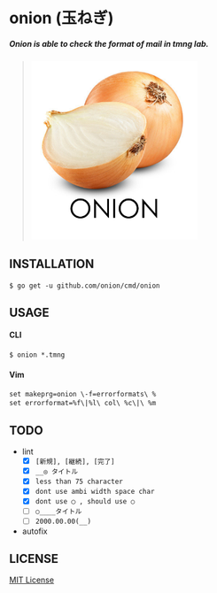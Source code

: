 # onion (玉ねぎ)

##### *Onion is able to check the format of mail in tmng lab.*

> <img width="300" src="./.github/logo.png"/>

INSTALLATION
---

```
$ go get -u github.com/onion/cmd/onion
```

USAGE
---

#### CLI

```
$ onion *.tmng
```

#### Vim

```vim
set makeprg=onion \-f=errorformats\ %
set errorformat=%f\|%l\ col\ %c\|\ %m
```

TODO
---

- lint
  - [x] `[新規], [継続], [完了]`
  - [x] `__◎ タイトル`
  - [x] `less than 75 character`
  - [x] `dont use ambi width space char`
  - [x] `dont use ◯ , should use ○`
  - [ ] `○____タイトル`
  - [ ] `2000.00.00(__)`

- autofix

LICENSE
---

[MIT License](./LICENSE.txt)
